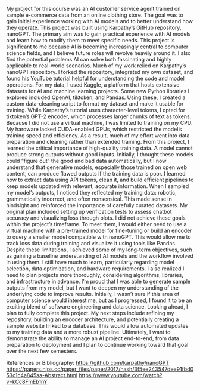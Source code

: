 My project for this course was an AI customer service agent trained on sample e-commerce data from an online clothing store. The goal was to gain initial experience working with AI models and to better understand how they operate. This project was built using Karpathy’s GitHub repository, nanoGPT.
The primary aim was to gain practical experience with AI models and learn how to modify them to meet specific needs. This project is significant to me because AI is becoming increasingly central to computer science fields, and I believe future roles will revolve heavily around it. I also find the potential problems AI can solve both fascinating and highly applicable to real-world scenarios.
Much of my work relied on Karpathy’s nanoGPT repository. I forked the repository, integrated my own dataset, and found his YouTube tutorial helpful for understanding the code and model operations. For my data, I used Kaggle, a platform that hosts extensive datasets for AI and machine learning projects.
Some new Python libraries I explored included OpenAI, tiktoken, and Pandas. Using these, I created a custom data-cleaning script to format my dataset and make it usable for training. While Karpathy’s tutorial uses character-level tokens, I opted for tiktoken’s GPT-2 encoder, which processes larger chunks of text as tokens.
Because I did not use a virtual machine, I was limited to training on my CPU. My hardware lacked CUDA-enabled GPUs, which restricted the model’s training speed and efficiency. As a result, much of my effort went into data preparation and cleaning rather than extended training.
From this project, I learned the critical importance of high-quality training data. A model cannot produce strong outputs without good inputs. Initially, I thought these models could “figure out” the good and bad data automatically, but I now understand that generative models, especially those trained on open web content, can produce flawed outputs if the training data is poor. I learned how to extract data using API tokens, clean it, and build efficient pipelines to keep models updated with relevant, accurate information.
When I sampled my model’s outputs, I noticed they reflected my training data: robotic, grammatically incorrect, and often nonsensical. This made sense in hindsight and reinforced the importance of carefully curated datasets.
My original plan included setting up verification tests to assess chatbot accuracy and visualizing loss through plots. I did not achieve these goals within the project’s timeframe. To meet them, I would either need to use a virtual machine with a pre-trained model for fine-tuning or build an encoder to query a smaller model compatible with nanoGPT. This would allow me to track loss data during training and visualize it using tools like Pandas.
Despite these limitations, I achieved some of my long-term objectives, such as gaining a baseline understanding of AI models and the workflow involved in using them. I still have much to learn, particularly regarding model selection, data optimization, and hardware requirements. I also realized I need to plan projects more thoroughly, considering algorithms, libraries, and infrastructure in advance.
I’m proud that I was able to generate sample outputs from my model, but I want to deepen my understanding of the underlying code to improve results. Initially, I wasn’t sure if this area of computer science would interest me, but as I progressed, I found it to be an exciting blend of software engineering and data science.
Looking ahead, I plan to fully complete this project. My next steps include refining my repository, building an encoder architecture, and potentially creating a sample website linked to a database. This would allow automated updates to my training data and a more robust pipeline. Ultimately, I want to demonstrate the ability to manage an AI project end-to-end, from data preparation to deployment and I plan to continue working toward that goal over the next few semesters.


References or Bibliography:
https://github.com/karpathy/nanoGPT
https://papers.nips.cc/paper_files/paper/2017/hash/3f5ee243547dee91fbd053c1c4a845aa-Abstract.html
https://www.youtube.com/watch?v=kCc8FmEb1nY

